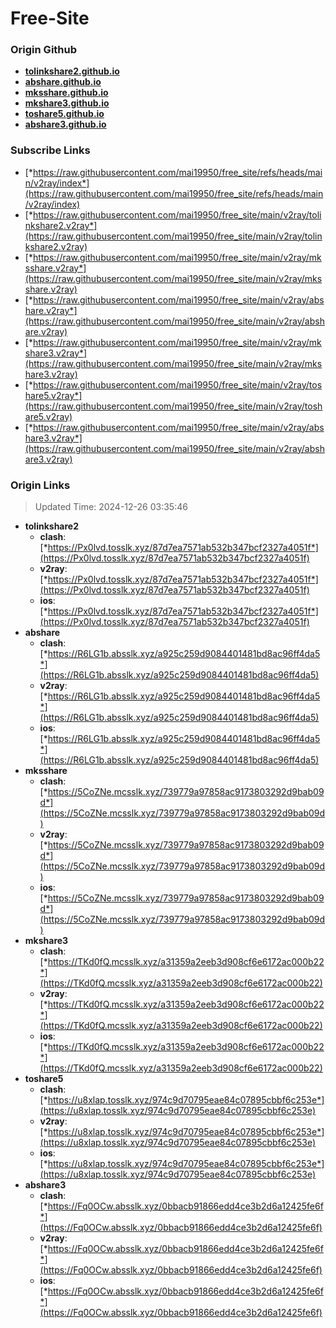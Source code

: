 # Free-Site

### Origin Github

- [**tolinkshare2.github.io**](https://github.com/tolinkshare2/tolinkshare2.github.io)
- [**abshare.github.io**](https://github.com/abshare/abshare.github.io)
- [**mksshare.github.io**](https://github.com/mksshare/mksshare.github.io)
- [**mkshare3.github.io**](https://github.com/mkshare3/mkshare3.github.io)
- [**toshare5.github.io**](https://github.com/toshare5/toshare5.github.io)
- [**abshare3.github.io**](https://github.com/abshare3/abshare3.github.io)

### Subscribe Links

- [*https://raw.githubusercontent.com/mai19950/free_site/refs/heads/main/v2ray/index*](https://raw.githubusercontent.com/mai19950/free_site/refs/heads/main/v2ray/index)
- [*https://raw.githubusercontent.com/mai19950/free_site/main/v2ray/tolinkshare2.v2ray*](https://raw.githubusercontent.com/mai19950/free_site/main/v2ray/tolinkshare2.v2ray)
- [*https://raw.githubusercontent.com/mai19950/free_site/main/v2ray/mksshare.v2ray*](https://raw.githubusercontent.com/mai19950/free_site/main/v2ray/mksshare.v2ray)
- [*https://raw.githubusercontent.com/mai19950/free_site/main/v2ray/abshare.v2ray*](https://raw.githubusercontent.com/mai19950/free_site/main/v2ray/abshare.v2ray)
- [*https://raw.githubusercontent.com/mai19950/free_site/main/v2ray/mkshare3.v2ray*](https://raw.githubusercontent.com/mai19950/free_site/main/v2ray/mkshare3.v2ray)
- [*https://raw.githubusercontent.com/mai19950/free_site/main/v2ray/toshare5.v2ray*](https://raw.githubusercontent.com/mai19950/free_site/main/v2ray/toshare5.v2ray)
- [*https://raw.githubusercontent.com/mai19950/free_site/main/v2ray/abshare3.v2ray*](https://raw.githubusercontent.com/mai19950/free_site/main/v2ray/abshare3.v2ray)

### Origin Links

> Updated Time: 2024-12-26 03:35:46

- **tolinkshare2**
  - **clash**: [*https://Px0lvd.tosslk.xyz/87d7ea7571ab532b347bcf2327a4051f*](https://Px0lvd.tosslk.xyz/87d7ea7571ab532b347bcf2327a4051f)
  - **v2ray**: [*https://Px0lvd.tosslk.xyz/87d7ea7571ab532b347bcf2327a4051f*](https://Px0lvd.tosslk.xyz/87d7ea7571ab532b347bcf2327a4051f)
  - **ios**: [*https://Px0lvd.tosslk.xyz/87d7ea7571ab532b347bcf2327a4051f*](https://Px0lvd.tosslk.xyz/87d7ea7571ab532b347bcf2327a4051f)
- **abshare**
  - **clash**: [*https://R6LG1b.absslk.xyz/a925c259d9084401481bd8ac96ff4da5*](https://R6LG1b.absslk.xyz/a925c259d9084401481bd8ac96ff4da5)
  - **v2ray**: [*https://R6LG1b.absslk.xyz/a925c259d9084401481bd8ac96ff4da5*](https://R6LG1b.absslk.xyz/a925c259d9084401481bd8ac96ff4da5)
  - **ios**: [*https://R6LG1b.absslk.xyz/a925c259d9084401481bd8ac96ff4da5*](https://R6LG1b.absslk.xyz/a925c259d9084401481bd8ac96ff4da5)
- **mksshare**
  - **clash**: [*https://5CoZNe.mcsslk.xyz/739779a97858ac9173803292d9bab09d*](https://5CoZNe.mcsslk.xyz/739779a97858ac9173803292d9bab09d)
  - **v2ray**: [*https://5CoZNe.mcsslk.xyz/739779a97858ac9173803292d9bab09d*](https://5CoZNe.mcsslk.xyz/739779a97858ac9173803292d9bab09d)
  - **ios**: [*https://5CoZNe.mcsslk.xyz/739779a97858ac9173803292d9bab09d*](https://5CoZNe.mcsslk.xyz/739779a97858ac9173803292d9bab09d)
- **mkshare3**
  - **clash**: [*https://TKd0fQ.mcsslk.xyz/a31359a2eeb3d908cf6e6172ac000b22*](https://TKd0fQ.mcsslk.xyz/a31359a2eeb3d908cf6e6172ac000b22)
  - **v2ray**: [*https://TKd0fQ.mcsslk.xyz/a31359a2eeb3d908cf6e6172ac000b22*](https://TKd0fQ.mcsslk.xyz/a31359a2eeb3d908cf6e6172ac000b22)
  - **ios**: [*https://TKd0fQ.mcsslk.xyz/a31359a2eeb3d908cf6e6172ac000b22*](https://TKd0fQ.mcsslk.xyz/a31359a2eeb3d908cf6e6172ac000b22)
- **toshare5**
  - **clash**: [*https://u8xlap.tosslk.xyz/974c9d70795eae84c07895cbbf6c253e*](https://u8xlap.tosslk.xyz/974c9d70795eae84c07895cbbf6c253e)
  - **v2ray**: [*https://u8xlap.tosslk.xyz/974c9d70795eae84c07895cbbf6c253e*](https://u8xlap.tosslk.xyz/974c9d70795eae84c07895cbbf6c253e)
  - **ios**: [*https://u8xlap.tosslk.xyz/974c9d70795eae84c07895cbbf6c253e*](https://u8xlap.tosslk.xyz/974c9d70795eae84c07895cbbf6c253e)
- **abshare3**
  - **clash**: [*https://Fq0OCw.absslk.xyz/0bbacb91866edd4ce3b2d6a12425fe6f*](https://Fq0OCw.absslk.xyz/0bbacb91866edd4ce3b2d6a12425fe6f)
  - **v2ray**: [*https://Fq0OCw.absslk.xyz/0bbacb91866edd4ce3b2d6a12425fe6f*](https://Fq0OCw.absslk.xyz/0bbacb91866edd4ce3b2d6a12425fe6f)
  - **ios**: [*https://Fq0OCw.absslk.xyz/0bbacb91866edd4ce3b2d6a12425fe6f*](https://Fq0OCw.absslk.xyz/0bbacb91866edd4ce3b2d6a12425fe6f)
